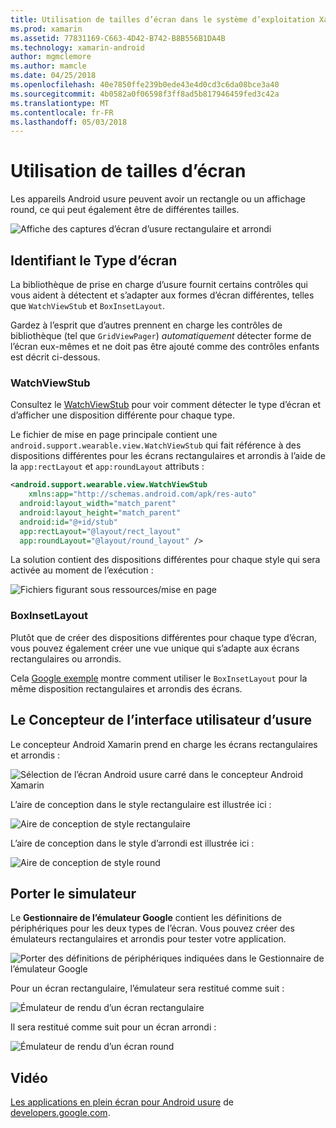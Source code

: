 ```yaml
---
title: Utilisation de tailles d’écran dans le système d’exploitation Xamarin.Android et usure
ms.prod: xamarin
ms.assetid: 77831169-C663-4D42-B742-B8B556B1DA4B
ms.technology: xamarin-android
author: mgmclemore
ms.author: mamcle
ms.date: 04/25/2018
ms.openlocfilehash: 40e7850ffe239b0ede43e4d0cd3c6da08bce3a40
ms.sourcegitcommit: 4b0582a0f06598f3ff8ad5b817946459fed3c42a
ms.translationtype: MT
ms.contentlocale: fr-FR
ms.lasthandoff: 05/03/2018
---
```

# <a name="working-with-screen-sizes"></a>Utilisation de tailles d’écran

Les appareils Android usure peuvent avoir un rectangle ou un affichage round, ce qui peut également être de différentes tailles.

![Affiche des captures d’écran d’usure rectangulaire et arrondi](screen-sizes-images/moyeu-wear.png)

## <a name="identifying-screen-type"></a>Identifiant le Type d’écran

La bibliothèque de prise en charge d’usure fournit certains contrôles qui vous aident à détectent et s’adapter aux formes d’écran différentes, telles que `WatchViewStub` et `BoxInsetLayout`.

Gardez à l’esprit que d’autres prennent en charge les contrôles de bibliothèque (tel que `GridViewPager`) *automatiquement* détecter forme de l’écran eux-mêmes et ne doit pas être ajouté comme des contrôles enfants est décrit ci-dessous.

### <a name="watchviewstub"></a>WatchViewStub

Consultez le [WatchViewStub](https://developer.xamarin.com/samples/WatchViewStub/) pour voir comment détecter le type d’écran et d’afficher une disposition différente pour chaque type.

Le fichier de mise en page principale contient une `android.support.wearable.view.WatchViewStub` qui fait référence à des dispositions différentes pour les écrans rectangulaires et arrondis à l’aide de la `app:rectLayout` et `app:roundLayout` attributs :

```xml
<android.support.wearable.view.WatchViewStub
    xmlns:app="http://schemas.android.com/apk/res-auto"
  android:layout_width="match_parent"
  android:layout_height="match_parent"
  android:id="@+id/stub"
  app:rectLayout="@layout/rect_layout"
  app:roundLayout="@layout/round_layout" />
```

La solution contient des dispositions différentes pour chaque style qui sera activée au moment de l’exécution :

![Fichiers figurant sous ressources/mise en page](screen-sizes-images/solution.png)


### <a name="boxinsetlayout"></a>BoxInsetLayout

Plutôt que de créer des dispositions différentes pour chaque type d’écran, vous pouvez également créer une vue unique qui s’adapte aux écrans rectangulaires ou arrondis.

Cela [Google exemple](https://developer.android.com/training/wearables/ui/layouts.html#same-layout) montre comment utiliser le `BoxInsetLayout` pour la même disposition rectangulaires et arrondis des écrans.


## <a name="wear-ui-designer"></a>Le Concepteur de l’interface utilisateur d’usure

Le concepteur Android Xamarin prend en charge les écrans rectangulaires et arrondis :

![Sélection de l’écran Android usure carré dans le concepteur Android Xamarin](screen-sizes-images/design-screen-type.png)

L’aire de conception dans le style rectangulaire est illustrée ici :

![Aire de conception de style rectangulaire](screen-sizes-images/design-rect.png) 

L’aire de conception dans le style d’arrondi est illustrée ici :

![Aire de conception de style round](screen-sizes-images/design-round.png)


## <a name="wear-simulator"></a>Porter le simulateur

Le **Gestionnaire de l’émulateur Google** contient les définitions de périphériques pour les deux types de l’écran. Vous pouvez créer des émulateurs rectangulaires et arrondis pour tester votre application.

![Porter des définitions de périphériques indiquées dans le Gestionnaire de l’émulateur Google](screen-sizes-images/emulator-devices.png)

Pour un écran rectangulaire, l’émulateur sera restitué comme suit :

![Émulateur de rendu d’un écran rectangulaire](screen-sizes-images/recipe-2.png) 

Il sera restitué comme suit pour un écran arrondi :

![Émulateur de rendu d’un écran round](screen-sizes-images/recipe-2-round.png)

## <a name="video"></a>Vidéo

[Les applications en plein écran pour Android usure](https://www.youtube.com/watch?v=naf_WbtFAlY) de [developers.google.com](https://www.youtube.com/channel/UC_x5XG1OV2P6uZZ5FSM9Ttw).

